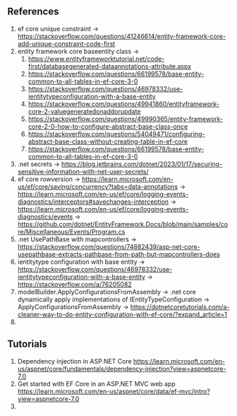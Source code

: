 ## References

1. ef core unique
   constraint -> https://stackoverflow.com/questions/41246614/entity-framework-core-add-unique-constraint-code-first
2. entity framework core baseentity class ->
    1. https://www.entityframeworktutorial.net/code-first/databasegenerated-dataannotations-attribute.aspx
    2. https://stackoverflow.com/questions/66199578/base-entity-common-to-all-tables-in-ef-core-3-0
    3. https://stackoverflow.com/questions/46978332/use-ientitytypeconfiguration-with-a-base-entity
    4. https://stackoverflow.com/questions/49941860/entityframework-core-2-valuegeneratedonaddorupdate
    5. https://stackoverflow.com/questions/49990365/entity-framework-core-2-0-how-to-configure-abstract-base-class-once
    6. https://stackoverflow.com/questions/54049471/configuring-abstract-base-class-without-creating-table-in-ef-core
    7. https://stackoverflow.com/questions/66199578/base-entity-common-to-all-tables-in-ef-core-3-0
3. .net secrets -> https://blog.jetbrains.com/dotnet/2023/01/17/securing-sensitive-information-with-net-user-secrets/
4. ef core
   rowversion -> https://learn.microsoft.com/en-us/ef/core/saving/concurrency?tabs=data-annotations -> https://learn.microsoft.com/en-us/ef/core/logging-events-diagnostics/interceptors#savechanges-interception -> https://learn.microsoft.com/en-us/ef/core/logging-events-diagnostics/events -> https://github.com/dotnet/EntityFramework.Docs/blob/main/samples/core/Miscellaneous/Events/Program.cs
5. .net UsePathBase with
   mapcontrollers -> https://stackoverflow.com/questions/74882439/asp-net-core-usepathbase-extracts-pathbase-from-path-but-mapcontrollers-does
6. ientitytype configuration with base
   entity -> https://stackoverflow.com/questions/46978332/use-ientitytypeconfiguration-with-a-base-entity -> https://stackoverflow.com/a/76205082
7. modelBuilder.ApplyConfigurationsFromAssembly -> .net core dynamically apply implementations of
   IEntityTypeConfiguration ->
   ApplyConfigurationsFromAssembly -> https://dotnetcoretutorials.com/a-cleaner-way-to-do-entity-configuration-with-ef-core/?expand_article=1
8.

## Tutorials

1. Dependency injection in ASP.NET
   Core https://learn.microsoft.com/en-us/aspnet/core/fundamentals/dependency-injection?view=aspnetcore-7.0
2. Get started with EF Core in an ASP.NET MVC web
   app https://learn.microsoft.com/en-us/aspnet/core/data/ef-mvc/intro?view=aspnetcore-7.0
3. 

 